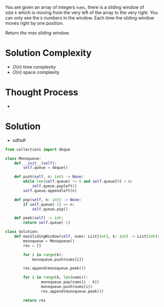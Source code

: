 You are given an array of integers `nums`, there is a sliding window of size `k` which is moving from the very left of the array to the very right. You can only see the `k` numbers in the window. Each time the sliding window moves right by one position.

Return _the max sliding window_.
# Solution Complexity
- $O(n)$ time complexity
- $O(n)$ space complexity
# Thought Process
- 
# Solution
- sdfsdf
```Python
from collections import deque

class Monoqueue:
	def __init__(self):
		self.queue = deque()

	def push(self, n: int) -> None:
		while len(self.queue) != 0 and self.queue[0] < n:
			self.queue.popleft()
		self.queue.appendleft(n)

	def pop(self, n: int) -> None:
		if self.queue[-1] == n:
			self.queue.pop()

	def peek(self) -> int:
		return self.queue[-1]

class Solution:
	def maxSlidingWindow(self, nums: List[int], k: int) -> List[int]:
		monoqueue = Monoqueue()
		res = []

		for i in range(k):
			monoqueue.push(nums[i])

		res.append(monoqueue.peek())

		for i in range(k, len(nums)):
				monoqueue.pop(nums[i - k])
				monoqueue.push(nums[i])
				res.append(monoqueue.peek())

		return res
```